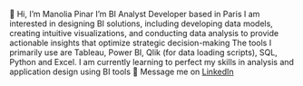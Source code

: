 👋 Hi, I’m Manolia Pinar
I’m BI Analyst Developer based in Paris
I am interested in designing BI solutions, including developing data models, creating intuitive visualizations, and conducting data analysis to provide actionable insights that optimize strategic decision-making
The tools I primarily use are Tableau, Power BI, Qlik (for data loading scripts), SQL, Python and Excel. 
I am currently learning to perfect my skills in analysis and application design using BI tools
📨 Message me on [LinkedIn](https://www.linkedin.com/in/manolia-pinar/)

<!---
manoliapinar/manoliapinar is a ✨ special ✨ repository because its `README.md` (this file) appears on your GitHub profile.
You can click the Preview link to take a look at your changes.
--->
